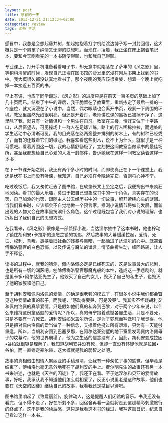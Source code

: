 ```yaml
---
layout: post
title: 感冒的一天
date: 2013-12-21 21:12:34+08:00
categories: review
tags: 读书 生活
---
```


感冒中，我总是会想起藤井树，想起她抱着打字机给渡边博子写一封封回信，这大概只是一个男孩子纯情又无聊的联想吧。而现在，凌晨，我正坐在床上抱着笔记本，要和今天刚看完的一本书随便聊聊，也和我自己聊聊。

专业课上，打开手机准备看看电子书，却无意中就陷落在了萨丰的《风之影》里，等稍稍清醒的时候，发现自己正埋在图书馆的沙发里沉浸在刚从书架上找到的书中。我大概很久都没认真地看书了，那个夜晚的我应该很贪婪，想着一个晚上就吃掉一本接近五百页的书。

早上有课，也应了同学踢球，《风之影》的进度只是在前天一百多页的基础上加了几十页而已。结束了中午的课后，我干脆留在了教室里，重新拣定了最后一排的一个座位，就又沉浸在了小说中。当然，偶尔眼睛也会离开书页，观察一下周围的环境。教室里虽然光线很明亮，但还是开着灯，老师讲过课的黑板已被擦干净了，这里除了我，就只有一对情侣和一个男生在自习。教室在三楼，恰好又位于十字路口，从后窗望去，可见操场上一群人在足球训练，路上的行人稀稀拉拉，而远处的学生活动中心清晰可见。我的目光落在路两旁整齐排列的树木上，有的树种已经秃了，而有的还戴着它们的绿冠。我喜欢看这些树木，说不上为什么，就似乎是一种习惯吧。看着周围这一切，我的心情舒畅极了，立刻把这间教室当做读书的最佳场所，甚至我都想给自己心爱的人发一封邮件，告诉她我在这样一间教室读着这样一本书。

在下一节课开始之前，我还有两个多小时的时间，而即使真正在下一个课堂上，我还是伏在书上而没有听课，我知道，自己必须在今晚读完它，否则将心神不宁。

吃过晚饭后，我又匆忙赶去了图书馆，在软垫长凳上坐定之后，我便掏出书来疯狂地阅读。看书的最大乐趣，莫过于把自己想象成书中的一个角色，真实存在的也罢，自己加添的也罢，跟随主人公去经历书中的一切故事，解开萦绕心头的谜团。当我们看书时，应该都会不自觉地做一个预言家，推测小说情节将如何发展，而新出现的人物又会在故事里扮演什么角色。这个过程既包含了我们对小说的理解，也折射出了我们自己的思想方式。

在我看来，《风之影》很像是一部侦探小说，当达涅尔抽中了这本书时，他也拧动了锁住胡利安•卡拉斯的遗忘之锁的钥匙，然后故事的大幕缓缓拉起，爱情、死亡、权利、背叛，裹挟着旧社会的残暴与黑暗，一起涌进了达涅尔的心中。笼罩着傅梅洛警官的白色恐怖，以及传说与魔法的谶言，情节曲折生动，峰回路转，让人手不释卷。

读书的过程中，就我的猜测，佩内洛佩必定是已经死去的，这是故事最大的悲剧，也是所有一切的渊薮吧。刨除傅梅洛警官那魔鬼般的本性，造成这一手悲剧的，就是里卡多•阿尔达亚先生了，他毁灭了自己的女儿，毁灭了自己的私生子，也毁灭了他的家族和他自己。

至于胡利安和佩内洛佩的爱情，的确是很老套的模式了，在很多小说中我们都会瞥见这种爱情故事的影子，而我呢，“感动得要哭，可是没哭”。我其实不怀疑胡利安和佩内洛佩的真挚爱情，只是假如他们真的私奔到巴黎，对于两个少年来说，以什么来维持这份童话般的爱情呢？所以，真的毋宁抱着遗憾各自生活，只是不要死，只是不要有一方死去。胡利安诚如米盖尔所说，是为了梦想而写做吗？我觉得，他只是把对佩内洛佩的爱当做了一种信念，支撑着他挺过所有艰难，只为有一天能够重逢。所以，当胡利安回到巴塞罗那，在阿尔达亚别墅的地下室里发现佩内洛佩母子的坟墓时，他的世界崩塌了，他为之生活的信念没有了，因此，胡利安变成拉因•谷柏就很容易理解了。我知道胡利安并没有死，但却一直没有怀疑他就是拉因•谷柏，而一直锁定豪尔赫，这大概就是我的弱智之处吧。

故事的真相借由知情人努丽亚的手稿澄清，让我有一种匆忙了事的感觉，但毕竟是结束了，傅梅洛也毫无意外地死在了胡利安的手上。费尔明先生的故事还有另一本书来讲述，也就是《天空的囚徒》了，我还正在看。至于达涅尔和贝亚的爱情故事，好吧，我承认我不知道他们怎么就相爱了，反正小说里老是这种故事，他们也要在《天空的囚徒》继续自己的故事，我看我还是拭目以待吧。

图书馆里响起了《致爱丽丝》，旋律动人，这是提醒人们闭馆的音乐。书我还没有看完，但不得不走了，好在所剩不多，回宿舍再看一会就将走到这趟精彩刺激旅行的终点了。这不是我的读后感，这只是我看这本书的经过，我写这篇日记，纪念自己看过这样一本书。
